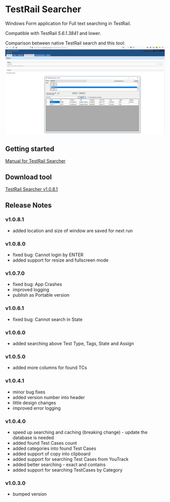 # TestRail Searcher
Windows Form application for Full text searching in TestRail. 

Compatible with TestRail *5.6.1.3841* and lower.

Comparison between native TestRail search and this tool:
![TestRail Searcher](TestRail-Searcher.png)


## Getting started
[Manual for TestRail Searcher](https://github.com/cernyjan/TestRail-Searcher/wiki)

## Download tool
[TestRail Searcher v1.0.8.1](https://github.com/cernyjan/TestRail-Searcher/releases/tag/v1.0.8.1)

## Release Notes
### v1.0.8.1
* added location and size of window are saved for next run

### v1.0.8.0
* fixed bug: Cannot login by ENTER
* added support for resize and fullscreen mode

### v1.0.7.0
* fixed bug: App Crashes
* improved logging
* publish as Portable version

### v1.0.6.1
* fixed bug: Cannot search in State

### v1.0.6.0
* added searching above Test Type, Tags, State and Assign

### v1.0.5.0
* added more columns for found TCs

### v1.0.4.1
* minor bug fixes
* added version number into header
* little design changes
* improved error logging

### v1.0.4.0
* speed up searching and caching (breaking change) - update the database is needed
* added found Test Cases count
* added categories into found Test Cases
* added support of copy into clipboard
* added support for searching Test Cases from YouTrack
* added better searching - exact and contains
* added support for searching TestCases by Category

### v1.0.3.0
* bumped version